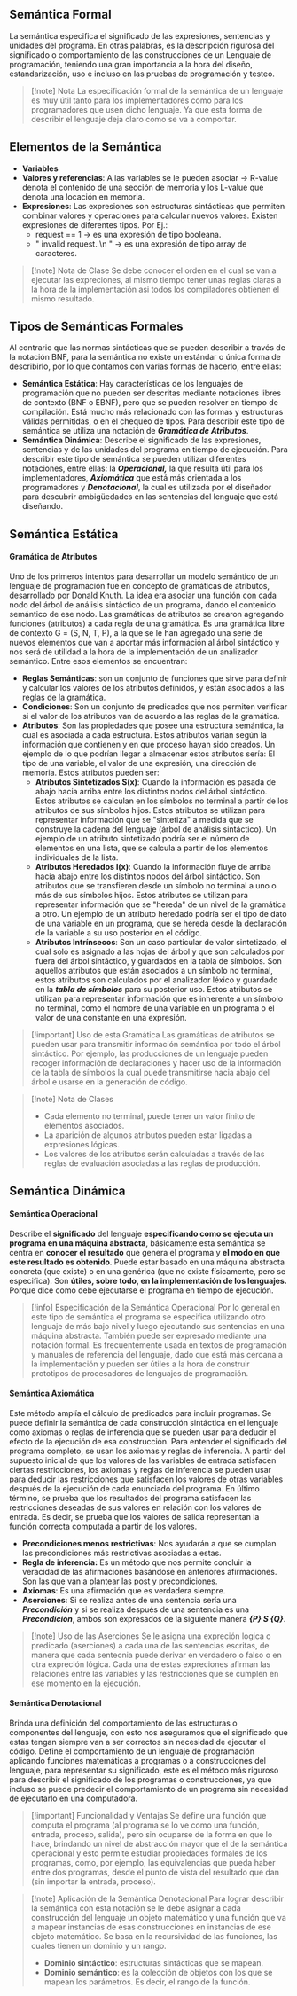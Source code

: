 ## Semántica Formal

La semántica especifica el significado de las expresiones, sentencias y unidades del programa. En otras palabras, es la descripción rigurosa del significado o comportamiento de
las construcciones de un Lenguaje de programación, teniendo una gran importancia a la hora del diseño, estandarización, uso e incluso en las pruebas de programación y testeo.

>[!note] Nota
>La especificación formal de la semántica de un lenguaje es muy útil tanto para los implementadores como para los programadores que usen dicho lenguaje. Ya que esta forma de describir el lenguaje deja claro como se va a comportar.

## Elementos de la Semántica

- **Variables**
- **Valores y referencias**: A las variables se le pueden asociar -> R-value denota el contenido de una sección de memoria y los L-value que denota una locación en memoria.
- **Expresiones**: Las expresiones son estructuras sintácticas que permiten combinar valores y operaciones para calcular nuevos valores. Existen expresiones de diferentes tipos. Por Ej.: 
	- request == 1 -> es una expresión de tipo booleana.
	- " invalid request. \n " -> es una expresión de tipo array de caracteres.

>[!note] Nota de Clase
>Se debe conocer el orden en el cual se van a ejecutar las expreciones, al mismo tiempo tener unas reglas claras a la hora de la implementación asi todos los compiladores obtienen el mismo resultado.

## Tipos de Semánticas Formales

Al contrario que las normas sintácticas que se pueden describir a través de la notación BNF, para la semántica no existe un estándar o única forma de describirlo, por lo que contamos con varias formas de hacerlo, entre ellas:

- **Semántica Estática**: Hay características de los lenguajes de programación que no pueden ser descritas mediante notaciones libres de contexto (BNF o EBNF), pero que se pueden resolver en tiempo de compilación. Está mucho más relacionado con las formas y estructuras válidas permitidas, o en el chequeo de tipos. Para describir este tipo de semántica se utiliza una notación de ***Gramática de Atributos***.
- **Semántica Dinámica**: Describe el significado de las expresiones, sentencias y de las unidades del programa en tiempo de ejecución. Para describir este tipo de semántica se pueden utilizar diferentes notaciones, entre ellas: la ***Operacional,*** la que resulta útil para los implementadores, ***Axiomática*** que está más orientada a los programadores y ***Denotacional***, la cual es utilizada por el diseñador para descubrir ambigüedades en las sentencias del lenguaje que está diseñando.

## Semántica Estática

#### Gramática de Atributos
Uno de los primeros intentos para desarrollar un modelo semántico de un lenguaje de programación fue en concepto de gramáticas de atributos, desarrollado por Donald Knuth. La idea era asociar una función con cada nodo del árbol de análisis sintáctico de un programa, dando el contenido semántico de ese nodo. Las gramáticas de atributos se crearon agregando funciones (atributos) a cada regla de una gramática.
Es una gramática libre de contexto G = (S, N, T, P), a la que se le han agregado una serie de nuevos elementos que van a aportar más información al árbol sintáctico y nos será de utilidad a la hora de la implementación de un analizador semántico. Entre esos elementos se encuentran:

- **Reglas Semánticas**: son un conjunto de funciones que sirve para definir y calcular los valores de los atributos definidos, y están asociados a las reglas de la gramática.
- **Condiciones**: Son un conjunto de predicados que nos permiten verificar si el valor de los atributos van de acuerdo a las reglas de la gramática.
- **Atributos**: Son las propiedades que posee una estructura semántica, la cual es asociada a cada estructura. Estos atributos varían según la información que contienen y en que proceso hayan sido creados. Un ejemplo de lo que podrían llegar a almacenar estos atributos sería: El tipo de una variable, el valor de una expresión, una dirección de memoria. Estos atributos pueden ser:
	- **Atributos Sintetizados S(x)**: Cuando la información es pasada de abajo hacia arriba entre los distintos nodos del árbol sintáctico. Estos atributos se calculan en los símbolos no terminal a partir de los atributos de sus símbolos hijos. Estos atributos se utilizan para representar información que se "sintetiza" a medida que se construye la cadena del lenguaje (árbol de análisis sintáctico). Un ejemplo de un atributo sintetizado podría ser el número de elementos en una lista, que se calcula a partir de los elementos individuales de la lista.
	- **Atributos Heredados I(x)**: Cuando la información fluye de arriba hacia abajo entre los distintos nodos del árbol sintáctico. Son atributos que se transfieren desde un símbolo no terminal a uno o más de sus símbolos hijos. Estos atributos se utilizan para representar información que se "hereda" de un nivel de la gramática a otro. Un ejemplo de un atributo heredado podría ser el tipo de dato de una variable en un programa, que se hereda desde la declaración de la variable a su uso posterior en el código.
	- **Atributos Intrínsecos**: Son un caso particular de valor sintetizado, el cual solo es asignado a las hojas del árbol y que son calculados por fuera del árbol sintáctico, y guardados en la tabla de símbolos. Son aquellos atributos que están asociados a un símbolo no terminal, estos atributos son calculados por el analizador léxico y guardado en la ***tabla de símbolos*** para su posterior uso. Estos atributos se utilizan para representar información que es inherente a un símbolo no terminal, como el nombre de una variable en un programa o el valor de una constante en una expresión.

>[!important] Uso de esta Gramática
>Las gramáticas de atributos se pueden usar para transmitir información semántica por todo el árbol sintáctico. Por ejemplo, las producciones de un lenguaje pueden recoger información de declaraciones y hacer uso de la información de la tabla de símbolos la cual puede transmitirse hacia abajo del árbol e usarse en la generación de código.

>[!note] Nota de Clases
>- Cada elemento no terminal, puede tener un valor finito de elementos asociados.
>- La aparición de algunos atributos pueden estar ligadas a expresiones lógicas.
>- Los valores de los atributos serán calculadas a través de las reglas de evaluación asociadas a las reglas de producción.

## Semántica Dinámica

#### Semántica Operacional

Describe el **significado** del lenguaje **especificando como se ejecuta un programa en una máquina abstracta**, básicamente esta semántica se centra en **conocer el resultado** que genera el programa y **el modo en que este resultado es obtenido**. Puede estar basado en una máquina abstracta concreta (que existe) o en una genérica (que no existe físicamente, pero se especifica). Son **útiles, sobre todo, en la implementación de los lenguajes.** Porque dice como debe ejecutarse el programa en tiempo de ejecución.

>[!info] Especificación de la Semántica Operacional
>Por lo general en este tipo de semántica el programa se especifica utilizando otro lenguaje de más bajo nivel y luego ejecutando sus sentencias en una máquina abstracta. También puede ser expresado mediante una notación formal.
>Es frecuentemente usada en textos de programación y manuales de referencia del lenguaje, dado que está más cercana a la implementación y pueden ser útiles a la hora de construir prototipos de procesadores de lenguajes de programación.

#### Semántica Axiomática

Este método amplía el cálculo de predicados para incluir programas. Se puede definir la semántica de cada construcción sintáctica en el lenguaje como axiomas o reglas de inferencia que se pueden usar para deducir el efecto de la ejecución de esa construcción. Para entender el significado del programa completo, se usan los axiomas y reglas de inferencia.
A partir del supuesto inicial de que los valores de las variables de entrada satisfacen ciertas restricciones, los axiomas y reglas de inferencia se pueden usar para deducir las restricciones que satisfacen los valores de otras variables después de la ejecución de cada enunciado del programa. En último término, se prueba que los resultados del programa satisfacen las restricciones deseadas de sus valores en relación con los valores de entrada. Es decir, se prueba que los valores de salida representan la función correcta computada a partir de los valores.

- **Precondiciones menos restrictivas**: Nos ayudarán a que se cumplan las precondiciones más restrictivas asociadas a estas.
- **Regla de inferencia:** Es un método que nos permite concluir la veracidad de las afirmaciones basándose en anteriores afirmaciones. Son las que van a plantear las post y precondiciones.
- **Axiomas**: Es una afirmación que es verdadera siempre.
- **Aserciones**: Si se realiza antes de una sentencia sería una ***Precondición*** y si se realiza después de una sentencia es una ***Precondición***, ambos son expresados de la siguiente manera ***{P} S {Q}***.

>[!note] Uso de las Aserciones
>Se le asigna una expreción logica o predicado (aserciones) a cada una de las sentencias escritas, de manera que cada sentecnia puede derivar en verdadero o falso o en otra expreción lógica. Cada una de estas expreciones afirman las relaciones entre las variables y las restricciones que se cumplen en ese momento en la ejecución.

#### Semántica Denotacional

Brinda una definición del comportamiento de las estructuras o componentes del lenguaje, con esto nos aseguramos que el significado que estas tengan siempre van a ser correctos sin necesidad de ejecutar el código.
Define el comportamiento de un lenguaje de programación aplicando funciones matemáticas a programas o a construcciones del lenguaje, para representar su significado, este es el método más riguroso para describir el significado de los programas o construcciones, ya que incluso se puede predecir el comportamiento de un programa sin necesidad de ejecutarlo en una computadora.

>[!important] Funcionalidad y Ventajas
>Se define una función que computa el programa (al programa se lo ve como una función, entrada, proceso, salida), pero sin ocuparse de la forma en que lo hace, brindando un nivel de abstracción mayor que el de la semántica operacional y esto permite estudiar propiedades formales de los programas, como, por ejemplo, las equivalencias que pueda haber entre dos programas, desde el punto de vista del resultado que dan (sin importar la entrada, proceso). 

>[!note] Aplicación de la Semántica Denotacional
>Para lograr describir la semántica con esta notación se le debe asignar a cada construcción del lenguaje un objeto matemático y una función que va a mapear instancias de esas construcciones en instancias de ese objeto matemático.
>Se basa en la recursividad de las funciones, las cuales tienen un dominio y un rango.
>- **Dominio sintáctico**: estructuras sintácticas que se mapean.
>- **Dominio semántico**: es la colección de objetos con los que se mapean los parámetros. Es decir, el rango de la función.
